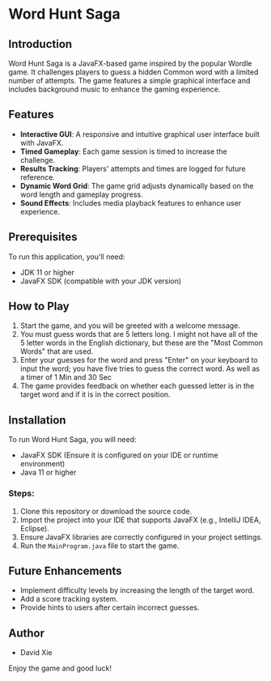 # Word Hunt Saga

## Introduction
Word Hunt Saga is a JavaFX-based game inspired by the popular Wordle game. It challenges players to guess a hidden Common word with a limited number of attempts. The game features a simple graphical interface and includes background music to enhance the gaming experience.

## Features
- **Interactive GUI**: A responsive and intuitive graphical user interface built with JavaFX.
- **Timed Gameplay**: Each game session is timed to increase the challenge.
- **Results Tracking**: Players' attempts and times are logged for future reference.
- **Dynamic Word Grid**: The game grid adjusts dynamically based on the word length and gameplay progress.
- **Sound Effects**: Includes media playback features to enhance user experience.

## Prerequisites
To run this application, you'll need:
- JDK 11 or higher
- JavaFX SDK (compatible with your JDK version)
  
## How to Play
1. Start the game, and you will be greeted with a welcome message.
2. You must guess words that are 5 letters long. I might not have all of the 5 letter words in the English dictionary, but these are the "Most Common Words" that are used. 
3. Enter your guesses for the word and press "Enter" on your keyboard to input the word; you have five tries to guess the correct word. As well as a timer of 1 Min and 30 Sec
4. The game provides feedback on whether each guessed letter is in the target word and if it is in the correct position.

## Installation
To run Word Hunt Saga, you will need:
- JavaFX SDK (Ensure it is configured on your IDE or runtime environment)
- Java 11 or higher

### Steps:
1. Clone this repository or download the source code.
2. Import the project into your IDE that supports JavaFX (e.g., IntelliJ IDEA, Eclipse).
3. Ensure JavaFX libraries are correctly configured in your project settings.
4. Run the `MainProgram.java` file to start the game.

## Future Enhancements
- Implement difficulty levels by increasing the length of the target word.
- Add a score tracking system.
- Provide hints to users after certain incorrect guesses.

## Author
- David Xie

Enjoy the game and good luck!
